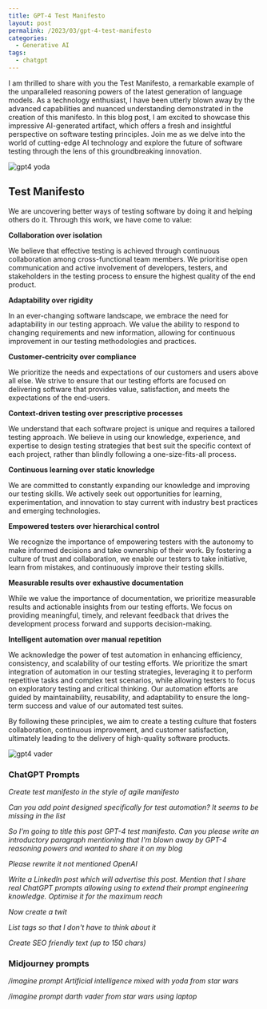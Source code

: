 ```yaml
---
title: GPT-4 Test Manifesto
layout: post
permalink: /2023/03/gpt-4-test-manifesto
categories:
  - Generative AI
tags:
  - chatgpt
---
```


I am thrilled to share with you the Test Manifesto, a remarkable example of the unparalleled reasoning powers of the
latest generation of language models. As a technology enthusiast, I have been utterly blown away by the advanced
capabilities and nuanced understanding demonstrated in the creation of this manifesto. In this blog post, I am excited
to showcase this impressive AI-generated artifact, which offers a fresh and insightful perspective on software testing
principles. Join me as we delve into the world of cutting-edge AI technology and explore the future of software testing
through the lens of this groundbreaking innovation.

![gpt4 yoda](/images/blog/gpt4yoda.png "GPT4 Yoda")

## Test Manifesto

We are uncovering better ways of testing software by doing it and helping others do it. Through this work, we have come
to value:

**Collaboration over isolation**

We believe that effective testing is achieved through continuous collaboration among cross-functional team members. We
prioritise open communication and active involvement of developers, testers, and stakeholders in the testing process to
ensure the highest quality of the end product.

**Adaptability over rigidity**

In an ever-changing software landscape, we embrace the need for adaptability in our testing approach. We value the
ability to respond to changing requirements and new information, allowing for continuous improvement in our testing
methodologies and practices.

**Customer-centricity over compliance**

We prioritize the needs and expectations of our customers and users above all else. We strive to ensure that our testing
efforts are focused on delivering software that provides value, satisfaction, and meets the expectations of the
end-users.

**Context-driven testing over prescriptive processes**

We understand that each software project is unique and requires a tailored testing approach. We believe in using our
knowledge, experience, and expertise to design testing strategies that best suit the specific context of each project,
rather than blindly following a one-size-fits-all process.

**Continuous learning over static knowledge**

We are committed to constantly expanding our knowledge and improving our testing skills. We actively seek out
opportunities for learning, experimentation, and innovation to stay current with industry best practices and emerging
technologies.

**Empowered testers over hierarchical control**

We recognize the importance of empowering testers with the autonomy to make informed decisions and take ownership of
their work. By fostering a culture of trust and collaboration, we enable our testers to take initiative, learn from
mistakes, and continuously improve their testing skills.

**Measurable results over exhaustive documentation**

While we value the importance of documentation, we prioritize measurable results and actionable insights from our
testing efforts. We focus on providing meaningful, timely, and relevant feedback that drives the development process
forward and supports decision-making.

**Intelligent automation over manual repetition**

We acknowledge the power of test automation in enhancing efficiency, consistency, and scalability of our testing
efforts. We prioritize the smart integration of automation in our testing strategies, leveraging it to perform
repetitive tasks and complex test scenarios, while allowing testers to focus on exploratory testing and critical
thinking. Our automation efforts are guided by maintainability, reusability, and adaptability to ensure the long-term
success and value of our automated test suites.

By following these principles, we aim to create a testing culture that fosters collaboration, continuous improvement,
and customer satisfaction, ultimately leading to the delivery of high-quality software products.

![gpt4 vader](/images/blog/gpt4vader.png "GPT4 Darth Vader")

### ChatGPT Prompts

*Create test manifesto in the style of agile manifesto*

*Can you add point designed specifically for test automation? It seems to be missing in the list*

*So I'm going to title this post GPT-4 test manifesto. Can you please write an introductory paragraph mentioning that I'm
blown away by GPT-4 reasoning powers and wanted to share it on my blog*

*Please rewrite it not mentioned OpenAI*

*Write a LinkedIn post which will advertise this post. Mention that I share real ChatGPT prompts allowing using to extend
their prompt engineering knowledge. Optimise it for the maximum reach*

*Now create a twit*

*List tags so that I don't have to think about it*

*Create SEO friendly text (up to 150 chars)*

### Midjourney prompts

*/imagine prompt Artificial intelligence mixed with yoda from star wars*

*/imagine prompt darth vader from star wars using laptop*
